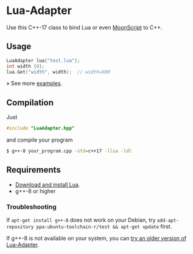 # Lua-Adapter
Use this C++-17 class to bind Lua or even [MoonScript](https://github.com/JlnWntr/Lua-Adapter/tree/master/examples/moonscript) to C++.

## Usage
```c++
LuaAdapter lua{"test.lua"};
int width {0};
lua.Get("width", width);  // width=600
```
» See more [examples](https://github.com/JlnWntr/Lua-Adapter/blob/master/examples).
      
## Compilation
Just 
 ```C
 #include "LuaAdapter.hpp"
```
and compile your program
```bash
$ g++-8 your_program.cpp -std=c++17 -llua -ldl
```

## Requirements

- [Download and install Lua](https://www.lua.org/download.html).
- g++-8 or higher

### Troubleshooting

If `apt-get install g++-8` does not work on your Debian, try `add-apt-repository ppa:ubuntu-toolchain-r/test && apt-get update`
first.

If g++-8 is not available on your system, you can [try an older version of Lua-Adapter](https://github.com/JlnWntr/Lua-Adapter/tree/all_in_one_old).
